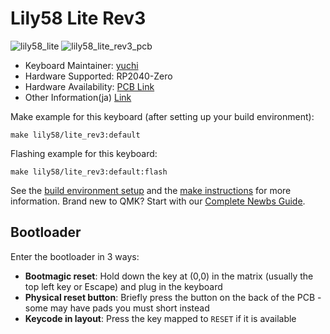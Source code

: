# Lily58 Lite Rev3

![lily58_lite](https://i.imgur.com/RCx5Xym.jpeg)
![lily58_lite_rev3_pcb](https://i.imgur.com/rIjVjCE.png)


* Keyboard Maintainer: [yuchi](https://github.com/kata0510)
* Hardware Supported: RP2040-Zero
* Hardware Availability: [PCB Link](https://github.com/kata0510/Lily58/tree/master/Lite_Rev3)
* Other Information(ja) [Link](https://docs.liliums.net/lily58-lite-rev3/about/)

Make example for this keyboard (after setting up your build environment):

    make lily58/lite_rev3:default

Flashing example for this keyboard:

    make lily58/lite_rev3:default:flash

See the [build environment setup](https://docs.qmk.fm/#/getting_started_build_tools) and the [make instructions](https://docs.qmk.fm/#/getting_started_make_guide) for more information. Brand new to QMK? Start with our [Complete Newbs Guide](https://docs.qmk.fm/#/newbs).

## Bootloader

Enter the bootloader in 3 ways:

* **Bootmagic reset**: Hold down the key at (0,0) in the matrix (usually the top left key or Escape) and plug in the keyboard
* **Physical reset button**: Briefly press the button on the back of the PCB - some may have pads you must short instead
* **Keycode in layout**: Press the key mapped to `RESET` if it is available
